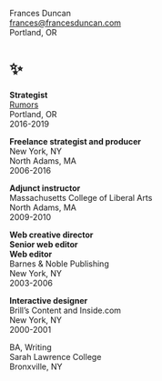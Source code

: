 Frances Duncan  
[frances@francesduncan.com](mailto:frances@francesduncan.com)  
Portland, OR

# ✨

**Strategist**  
[Rumors](http://rumo.rs)  
Portland, OR  
2016-2019  

**Freelance strategist and producer**  
New York, NY  
North Adams, MA  
2006-2016

**Adjunct instructor**  
Massachusetts College of Liberal Arts  
North Adams, MA  
2009-2010

**Web creative director**  
**Senior web editor**  
**Web editor**  
Barnes & Noble Publishing  
New York, NY  
2003-2006  

**Interactive designer**  
Brill’s Content and Inside.com  
New York, NY  
2000-2001  
  

BA, Writing  
Sarah Lawrence College  
Bronxville, NY	
